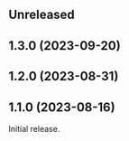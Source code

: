 <!-- Learn how to maintain this file at https://github.com/WordPress/gutenberg/tree/HEAD/packages#maintaining-changelogs. -->

## Unreleased

## 1.3.0 (2023-09-20)

## 1.2.0 (2023-08-31)

## 1.1.0 (2023-08-16)

Initial release.

